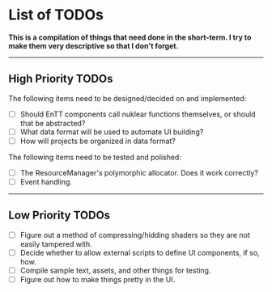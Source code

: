 # List of TODOs

**This is a compilation of things that need done in the short-term. I try to make them very descriptive so that I don't forget.** 

---

## High Priority TODOs

The following items need to be designed/decided on and implemented: 
- [ ] Should EnTT components call nuklear functions themselves, or should that be abstracted?
- [ ] What data format will be used to automate UI building?
- [ ] How will projects be organized in data format? 

The following items need to be tested and polished:
- [ ] The ResourceManager's polymorphic allocator. Does it work correctly?
- [ ] Event handling.

---

## Low Priority TODOs

- [ ] Figure out a method of compressing/hidding shaders so they are not easily tampered with.
- [ ] Decide whether to allow external scripts to define UI components, if so, how.
- [ ] Compile sample text, assets, and other things for testing.
- [ ] Figure out how to make things pretty in the UI.
